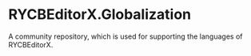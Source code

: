 # RYCBEditorX.Globalization
A community repository, which is used for supporting the languages of RYCBEditorX.
